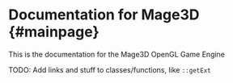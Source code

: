# Documentation for Mage3D                             {#mainpage}

This is the documentation for the Mage3D OpenGL Game Engine

TODO: Add links and stuff to classes/functions, like
`::getExt`